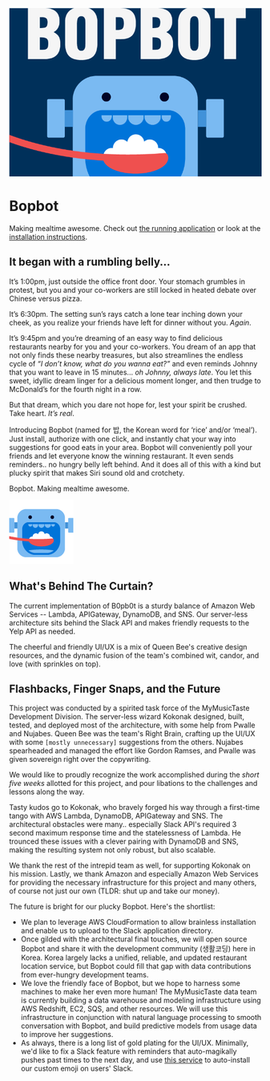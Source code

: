 ![Friendly Neighborhood Logo](img/bopbot_thumbnail.png)

# Bopbot 

Making mealtime awesome. Check out [the running application](https://slack.com/oauth/authorize?scope=bot,channels:write,im:write,im:history,reminders:write&state=install&client_id=70107175334.85498289508) or look at the [installation instructions](INSTALL.md).

## It began with a rumbling belly...

It’s 1:00pm, just outside the office front door. Your stomach grumbles in protest, but you and your co-workers are still locked in heated debate over Chinese versus pizza.

It’s 6:30pm. The setting sun’s rays catch a lone tear inching down your cheek, as you realize your friends have left for dinner without you. _Again_.

It’s 9:45pm and you’re dreaming of an easy way to find delicious restaurants nearby for you and your co-workers. You dream of an app that not only finds these nearby treasures, but also streamlines the endless cycle of _“I don’t know, what do you wanna eat?”_ and even reminds Johnny that you want to leave in 15 minutes... _oh Johnny, always late_. You let this sweet, idyllic dream linger for a delicious moment longer, and then trudge to McDonald’s for the fourth night in a row.

But that dream, which you dare not hope for, lest your spirit be crushed. Take heart. _It’s real_.

Introducing Bopbot (named for 밥, the Korean word for ‘rice’ and/or ‘meal’). Just install, authorize with one click, and instantly chat your way into suggestions for good eats in your area. Bopbot will conveniently poll your friends and let everyone know the winning restaurant. It even sends reminders.. no hungry belly left behind. And it does all of this with a kind but plucky spirit that makes Siri sound old and crotchety.

Bopbot. Making mealtime awesome.

![Fancy GIFs](img/emoji.gif) 

## What's Behind The Curtain?

The current implementation of B0pb0t is a sturdy balance of Amazon Web Services -- Lambda, APIGateway, DynamoDB, and SNS. Our server-less architecture sits behind the Slack API and makes friendly requests to the Yelp API as needed.

The cheerful and friendly UI/UX is a mix of Queen Bee's creative design resources, and the dynamic fusion of the team's combined wit, candor, and love (with sprinkles on top).

## Flashbacks, Finger Snaps, and the Future 

This project was conducted by a spirited task force of the MyMusicTaste Development Division. The server-less wizard Kokonak designed, built, tested, and deployed most of the architecture, with some help from Pwalle and Nujabes. Queen Bee was the team's Right Brain, crafting up the UI/UX with some ```[mostly unnecessary]``` suggestions from the others. Nujabes spearheaded and managed the effort like Gordon Ramses, and Pwalle was given sovereign right over the copywriting.

We would like to proudly recognize the work accomplished during the _short five weeks_ allotted for this project, and pour libations to the challenges and lessons along the way. 
 
Tasty kudos go to Kokonak, who bravely forged his way through a first-time tango with AWS Lambda, DynamoDB, APIGateway and SNS. The architectural obstacles were many.. especially Slack API's required 3 second maximum response time and the statelessness of Lambda. He trounced these issues with a clever pairing with DynamoDB and SNS, making the resulting system not only robust, but also scalable.

We thank the rest of the intrepid team as well, for supporting Kokonak on his mission. Lastly, we thank Amazon and especially Amazon Web Services for providing the necessary infrastructure for this project and many others, of course not just our own (TLDR: shut up and take our money).

The future is bright for our plucky Bopbot. Here's the shortlist:

* We plan to leverage AWS CloudFormation to allow brainless installation and enable us to upload to the Slack application directory.
* Once gilded with the architectural final touches, we will open source Bopbot and share it with the development community (생활코딩) here in Korea. Korea largely lacks a unified, reliable, and updated restaurant location service, but Bopbot could fill that gap with data contributions from ever-hungry development teams.
* We love the friendly face of Bopbot, but we hope to harness some machines to make her even more human! The MyMusicTaste data team is currently building a data warehouse and modeling infrastructure using AWS Redshift, EC2, SQS, and other resources. We will use this infrastructure in conjunction with natural language processing to smooth conversation with Bopbot, and build predictive models from usage data to improve her suggestions.
* As always, there is a long list of gold plating for the UI/UX. Minimally, we'd like to fix a Slack feature with reminders that auto-magikally pushes past times to the next day, and use [this service](https://github.com/smashwilson/slack-emojinator) to auto-install our custom emoji on users' Slack.
